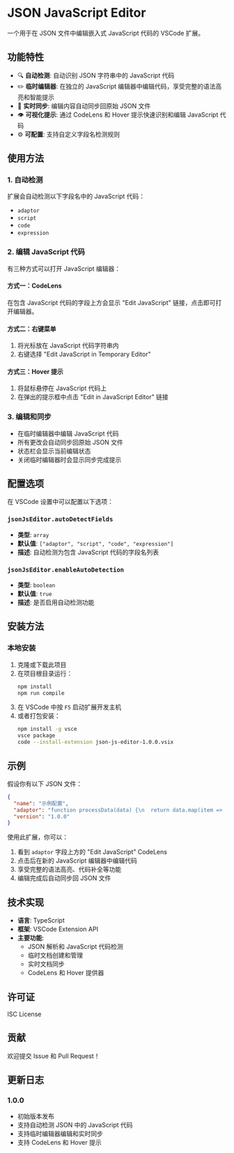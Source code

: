 # JSON JavaScript Editor

一个用于在 JSON 文件中编辑嵌入式 JavaScript 代码的 VSCode 扩展。

## 功能特性

- 🔍 **自动检测**: 自动识别 JSON 字符串中的 JavaScript 代码
- ✏️ **临时编辑器**: 在独立的 JavaScript 编辑器中编辑代码，享受完整的语法高亮和智能提示
- 🔄 **实时同步**: 编辑内容自动同步回原始 JSON 文件
- 👁️ **可视化提示**: 通过 CodeLens 和 Hover 提示快速识别和编辑 JavaScript 代码
- ⚙️ **可配置**: 支持自定义字段名检测规则

## 使用方法

### 1. 自动检测

扩展会自动检测以下字段名中的 JavaScript 代码：

- `adaptor`
- `script`
- `code`
- `expression`

### 2. 编辑 JavaScript 代码

有三种方式可以打开 JavaScript 编辑器：

#### 方式一：CodeLens

在包含 JavaScript 代码的字段上方会显示 "Edit JavaScript" 链接，点击即可打开编辑器。

#### 方式二：右键菜单

1. 将光标放在 JavaScript 代码字符串内
2. 右键选择 "Edit JavaScript in Temporary Editor"

#### 方式三：Hover 提示

1. 将鼠标悬停在 JavaScript 代码上
2. 在弹出的提示框中点击 "Edit in JavaScript Editor" 链接

### 3. 编辑和同步

- 在临时编辑器中编辑 JavaScript 代码
- 所有更改会自动同步回原始 JSON 文件
- 状态栏会显示当前编辑状态
- 关闭临时编辑器时会显示同步完成提示

## 配置选项

在 VSCode 设置中可以配置以下选项：

### `jsonJsEditor.autoDetectFields`

- **类型**: `array`
- **默认值**: `["adaptor", "script", "code", "expression"]`
- **描述**: 自动检测为包含 JavaScript 代码的字段名列表

### `jsonJsEditor.enableAutoDetection`

- **类型**: `boolean`
- **默认值**: `true`
- **描述**: 是否启用自动检测功能

## 安装方法

### 本地安装

1. 克隆或下载此项目
2. 在项目根目录运行：
   ```bash
   npm install
   npm run compile
   ```
3. 在 VSCode 中按 `F5` 启动扩展开发主机
4. 或者打包安装：
   ```bash
   npm install -g vsce
   vsce package
   code --install-extension json-js-editor-1.0.0.vsix
   ```

## 示例

假设你有以下 JSON 文件：

```json
{
  "name": "示例配置",
  "adaptor": "function processData(data) {\n  return data.map(item => ({\n    id: item.id,\n    name: item.name.toUpperCase()\n  }));\n}",
  "version": "1.0.0"
}
```

使用此扩展，你可以：

1. 看到 `adaptor` 字段上方的 "Edit JavaScript" CodeLens
2. 点击后在新的 JavaScript 编辑器中编辑代码
3. 享受完整的语法高亮、代码补全等功能
4. 编辑完成后自动同步回 JSON 文件

## 技术实现

- **语言**: TypeScript
- **框架**: VSCode Extension API
- **主要功能**:
  - JSON 解析和 JavaScript 代码检测
  - 临时文档创建和管理
  - 实时文档同步
  - CodeLens 和 Hover 提供器

## 许可证

ISC License

## 贡献

欢迎提交 Issue 和 Pull Request！

## 更新日志

### 1.0.0

- 初始版本发布
- 支持自动检测 JSON 中的 JavaScript 代码
- 支持临时编辑器编辑和实时同步
- 支持 CodeLens 和 Hover 提示
